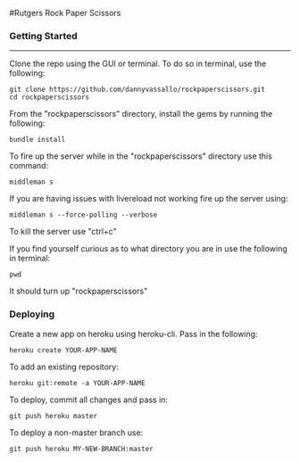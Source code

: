 #Rutgers Rock Paper Scissors


### Getting Started

------------------------
Clone the repo using the GUI or terminal. To do so in terminal, use the following:
```shell
git clone https://github.com/dannyvassallo/rockpaperscissors.git
cd rockpaperscissors
```

From the "rockpaperscissors" directory, install the gems by running the following:
```shell
bundle install
```

To fire up the server while in the "rockpaperscissors" directory use this command:
```shell
middleman s
```

If you are having issues with livereload not working fire up the server using:
```shell
middleman s --force-polling --verbose
```

To kill the server use "ctrl+c"

If you find yourself curious as to what directory you are in use the following in terminal:
```shell
pwd
```
It should turn up "rockpaperscissors"

### Deploying

Create a new app on heroku using heroku-cli. Pass in the following:
```shell
heroku create YOUR-APP-NAME
```

To add an existing repository:
```shell
heroku git:remote -a YOUR-APP-NAME
```

To deploy, commit all changes and pass in:
```shell
git push heroku master
```

To deploy a non-master branch use:
```shell
git push heroku MY-NEW-BRANCH:master
```